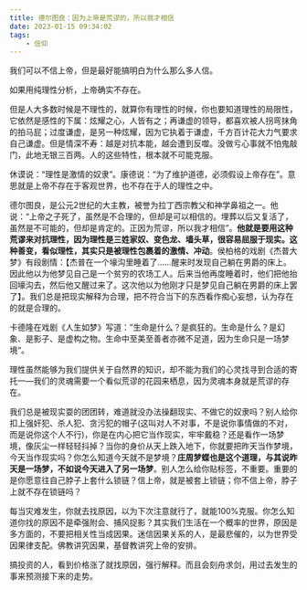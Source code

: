 ```yaml
---
title: 德尔图良：因为上帝是荒谬的，所以我才相信
date: 2023-01-15 09:34:02
tags:
    - 信仰
---
```

我们可以不信上帝，但是最好能搞明白为什么那么多人信。

如果用纯理性分析，上帝确实不存在。

但是人大多数时候是不理性的，就算你有理性的时候，你也要知道理性的局限性，它依然是感性的下属：炫耀之心，人皆有之；再谦虚的领导，都喜欢被人拐弯抹角的拍马屁；过度谦虚，是另一种炫耀，因为它执着于谦虚，千方百计花大力气要求自己谦虚。但是情深不寿：越是对抗本能，越会遭到反噬。没做亏心事就不怕鬼敲门，此地无银三百两。人的这些特性，根本就不可能克服。

休谟说：“理性是激情的奴隶”。康德说：“为了维护道德，必须假设上帝存在”。意思就是上帝不存在于客观世界，也不存在于人的理性之中。

德尔图良，是公元2世纪的大主教，被誉为拉丁西宗教父和神学鼻祖之一。他说：“上帝之子死了，虽然是不合理的，但却是可以相信的。埋葬以后又复活了，虽然是不可能的，但却是肯定的。正因为荒谬，所以我才相信”。**他就是要用这种荒谬来对抗理性，因为理性是三姓家奴、变色龙、墙头草，很容易屈服于现实。这种善变，看似理性，其实只是被理性包裹着的激情、冲动**。侯柏格的戏剧《杰普大梦》有段剧情：【杰普在一个壕沟里睡着了……醒来时发现自己躺在男爵的床上。因此他以为他梦见自己是一个贫穷的农场工人。后来当他再度睡着时，他们把他抬回壕沟去，然后他又醒过来了。这次他以为他刚才只是梦见自己躺在男爵的床上罢了】。我们总是把现实解释为合理，把不符合当下的东西看作痴心妄想，认为存在的就是合理的。

卡德隆在戏剧《人生如梦》写道：”生命是什么？是疯狂的。生命是什么？是幻象、是影子、是虚构之物。生命中至美至善者亦微不足道，因为生命只是一场梦境“。

理性虽然能够为我们提供关于自然界的知识，却不能为我们的心灵找寻到合适的寄托一—我们的灵魂需要一个看似荒谬的花园来栖息，因为灵魂本身就是荒谬的存在。

我们总是被现实耍的团团转，难道就没办法操翻现实、不做它的奴隶吗？别人给你扣上强奸犯、杀人犯、贪污犯的帽子(这叫对人不对事，不是说你事情做的不对，而是说你这个人不行)，你是在内心把它当作现实，牢牢戴稳？还是看作一场梦境，像灰尘一样轻轻抖掉？当你的身价从天上跌入地下，你就要把昨天当作梦境，今天当作现实吗？你怎么知道今天就不是梦境？**庄周梦蝶也是这个道理，与其说昨天是一场梦，不如说今天进入了另一场梦**。别人怎么给你贴标签，不重要。重要的是你愿意往自己脖子上套什么锁链？信上帝，就是被套上锁链；你不信上帝，脖子上就不存在锁链吗？

每当灾难发生，你就去找原因，以为下次注意就行了，就能100%克服。你怎么知道你找的原因不是牵强附会、捕风捉影？其实我们生活在一个概率的世界，原因是多方面的，不要把相关性当成因果。迷信因果关系的人，是最悲催的，以为世界受因果律支配。佛教讲究因果，基督教讲究上帝的安排。

搞投资的人，看到价格涨了就找原因，强行解释。而且会刻舟求剑，用过去发生的事来预测接下来的走势。